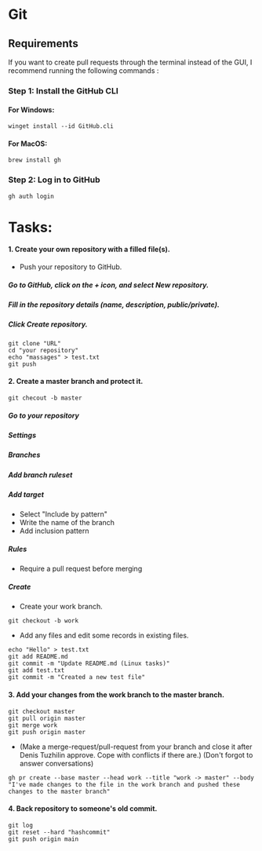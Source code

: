 # Git 

## Requirements
If you want to create pull requests through the terminal instead of the GUI, I recommend running the following commands :

### Step 1: Install the GitHub CLI

#### For Windows:
```
winget install --id GitHub.cli
```
#### For MacOS:
```
brew install gh
```
### Step 2: Log in to GitHub
```
gh auth login
```

# Tasks: 
#### 1. Create your own repository with a filled file(s).
  - Push your repository to GitHub.

##### Go to GitHub, click on the + icon, and select New repository.
##### Fill in the repository details (name, description, public/private).
##### Click Create repository.
```
git clone "URL"
cd "your repository"
echo "massages" > test.txt
git push
```
#### 2. Create a master branch and protect it.
```
git checout -b master
```
##### Go to your repository 
##### Settings 
##### Branches
##### Add branch ruleset
##### Add target 
- Select "Include by pattern"
- Write the name of the branch 
- Add inclusion pattern 
##### Rules 
- Require a pull request before merging
##### Create 

- Create your work branch. 
```
git checkout -b work
```
- Add any files and edit some records in existing files. 
```
echo "Hello" > test.txt
git add README.md
git commit -m "Update README.md (Linux tasks)"
git add test.txt
git commit -m "Created a new test file"
```

#### 3. Add your changes from the work branch to the master branch. 
```
git checkout master
git pull origin master
git merge work
git push origin master
```
- (Make a merge-request/pull-request from your branch and close it after Denis Tuzhilin approve. Cope with conflicts if there are.) (Don't forgot to answer conversations)

```
gh pr create --base master --head work --title "work -> master" --body "I've made changes to the file in the work branch and pushed these changes to the master branch"
```

#### 4. Back repository to someone's old commit.
```
git log 
git reset --hard "hashcommit"
git push origin main
```
